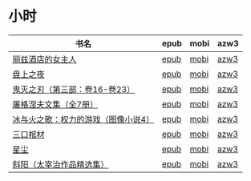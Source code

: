 # 小时

| 书名 | epub | mobi | azw3 |
| --- | --- | --- | --- |
| [丽兹酒店的女主人](http://ct.dalanmei.com/f/31084289-771240896-97c0b1) | [epub](http://ct.dalanmei.com/f/31084289-771240896-97c0b1) | [mobi](http://ct.dalanmei.com/f/31084289-771229248-2244d1) | [azw3](http://ct.dalanmei.com/f/31084289-771232917-990089) |
| [盘上之夜](http://ct.dalanmei.com/f/31084289-570306292-0805f0) | [epub](http://ct.dalanmei.com/f/31084289-570306292-0805f0) | [mobi](http://ct.dalanmei.com/f/31084289-570169723-bd0a5c) | [azw3](http://ct.dalanmei.com/f/31084289-570377802-4b80f1) |
| [鬼灭之刃（第三部：卷16-卷23）](http://ct.dalanmei.com/f/31084289-572112798-499a39) | [epub](http://ct.dalanmei.com/f/31084289-572112798-499a39) | [mobi](http://ct.dalanmei.com/f/31084289-571723041-293865) | [azw3](http://ct.dalanmei.com/f/31084289-572117290-f6fa4a) |
| [屠格涅夫文集（全7册）](http://ct.dalanmei.com/f/31084289-572114677-5c5771) | [epub](http://ct.dalanmei.com/f/31084289-572114677-5c5771) | [mobi](http://ct.dalanmei.com/f/31084289-571711817-04c04b) | [azw3](http://ct.dalanmei.com/f/31084289-572133248-9f0395) |
| [冰与火之歌：权力的游戏（图像小说4）](http://ct.dalanmei.com/f/31084289-572120569-9e50a6) | [epub](http://ct.dalanmei.com/f/31084289-572120569-9e50a6) | [mobi](http://ct.dalanmei.com/f/31084289-571642773-e32c7d) | [azw3](http://ct.dalanmei.com/f/31084289-572180930-9b8f67) |
| [三口棺材](http://ct.dalanmei.com/f/31084289-571774951-becf97) | [epub](http://ct.dalanmei.com/f/31084289-571774951-becf97) | [mobi](http://ct.dalanmei.com/f/31084289-571498705-a9b287) | [azw3](http://ct.dalanmei.com/f/31084289-571919714-07daa4) |
| [星尘](http://ct.dalanmei.com/f/31084289-571879758-398cd0) | [epub](http://ct.dalanmei.com/f/31084289-571879758-398cd0) | [mobi](http://ct.dalanmei.com/f/31084289-571551965-ba7e13) | [azw3](http://ct.dalanmei.com/f/31084289-572069145-bd37ff) |
| [斜阳（太宰治作品精选集）](http://ct.dalanmei.com/f/31084289-571879803-b69dd7) | [epub](http://ct.dalanmei.com/f/31084289-571879803-b69dd7) | [mobi](http://ct.dalanmei.com/f/31084289-571551998-81c2f4) | [azw3](http://ct.dalanmei.com/f/31084289-572069157-589159) |
